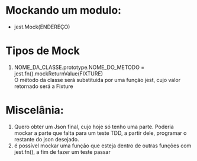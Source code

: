 # Mockando um modulo:
- jest.Mock(ENDEREÇO)

# Tipos de Mock
1. NOME_DA_CLASSE.prototype.NOME_DO_METODO = jest.fn().mockReturnValue(FIXTURE) \
O método da classe será substituida por uma função jest, cujo valor retornado será a Fixture

# Miscelânia:
1. Quero obter um Json final, cujo hoje só tenho uma parte. Poderia mockar a parte que falta para um teste TDD, a partir dele, programar o restante do json desejado.
2. é possível mockar uma função que esteja dentro de outras funções com jest.fn(), a fim de fazer um teste passar
